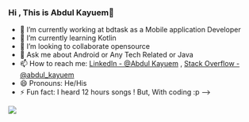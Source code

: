 ### Hi , This is Abdul Kayuem👋


- 🔭 I’m currently working at bdtask as a Mobile application Developer
- 🌱 I’m currently learning Kotlin
- 👯 I’m looking to collaborate opensource
- 💬 Ask me about Android or Any Tech Related or Java 
- 📫 How to reach me: [LinkedIn - @Abdul Kayuem](https://www.linkedin.com/in/abdul-kayuem-a05a4714b/) , [Stack Overflow - @abdul_kayuem](https://stackoverflow.com/users/13137312/abdul-kayuem)
- 😄 Pronouns: He/His
- ⚡ Fun fact: I heard 12 hours songs ! But, With coding :p 
-->
 

<img src="https://github-readme-stats.vercel.app/api?username=Kayuemkhan&&show_icons=true&title_color=ffffff&icon_color=bb2acf&text_color=daf7dc&bg_color=151515"/>
